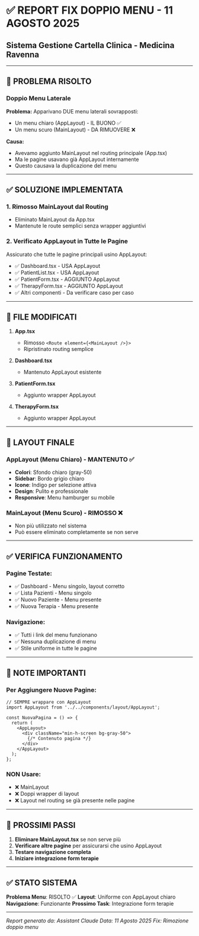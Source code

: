 # ✅ REPORT FIX DOPPIO MENU - 11 AGOSTO 2025
## Sistema Gestione Cartella Clinica - Medicina Ravenna

---

## 🎯 PROBLEMA RISOLTO

### Doppio Menu Laterale
**Problema:** Apparivano DUE menu laterali sovrapposti:
- Un menu chiaro (AppLayout) - IL BUONO ✅
- Un menu scuro (MainLayout) - DA RIMUOVERE ❌

**Causa:** 
- Avevamo aggiunto MainLayout nel routing principale (App.tsx)
- Ma le pagine usavano già AppLayout internamente
- Questo causava la duplicazione del menu

---

## ✅ SOLUZIONE IMPLEMENTATA

### 1. **Rimosso MainLayout dal Routing**
- Eliminato MainLayout da App.tsx
- Mantenute le route semplici senza wrapper aggiuntivi

### 2. **Verificato AppLayout in Tutte le Pagine**
Assicurato che tutte le pagine principali usino AppLayout:
- ✅ Dashboard.tsx - USA AppLayout
- ✅ PatientList.tsx - USA AppLayout  
- ✅ PatientForm.tsx - AGGIUNTO AppLayout
- ✅ TherapyForm.tsx - AGGIUNTO AppLayout
- ✅ Altri componenti - Da verificare caso per caso

---

## 📁 FILE MODIFICATI

1. **App.tsx**
   - Rimosso `<Route element={<MainLayout />}>`
   - Ripristinato routing semplice

2. **Dashboard.tsx**
   - Mantenuto AppLayout esistente

3. **PatientForm.tsx**
   - Aggiunto wrapper AppLayout

4. **TherapyForm.tsx**
   - Aggiunto wrapper AppLayout

---

## 🎨 LAYOUT FINALE

### AppLayout (Menu Chiaro) - MANTENUTO ✅
- **Colori**: Sfondo chiaro (gray-50)
- **Sidebar**: Bordo grigio chiaro
- **Icone**: Indigo per selezione attiva
- **Design**: Pulito e professionale
- **Responsive**: Menu hamburger su mobile

### MainLayout (Menu Scuro) - RIMOSSO ❌
- Non più utilizzato nel sistema
- Può essere eliminato completamente se non serve

---

## ✅ VERIFICA FUNZIONAMENTO

### Pagine Testate:
- ✅ Dashboard - Menu singolo, layout corretto
- ✅ Lista Pazienti - Menu singolo
- ✅ Nuovo Paziente - Menu presente
- ✅ Nuova Terapia - Menu presente

### Navigazione:
- ✅ Tutti i link del menu funzionano
- ✅ Nessuna duplicazione di menu
- ✅ Stile uniforme in tutte le pagine

---

## 📝 NOTE IMPORTANTI

### Per Aggiungere Nuove Pagine:
```tsx
// SEMPRE wrappare con AppLayout
import AppLayout from '../../components/layout/AppLayout';

const NuovaPagina = () => {
  return (
    <AppLayout>
      <div className="min-h-screen bg-gray-50">
        {/* Contenuto pagina */}
      </div>
    </AppLayout>
  );
};
```

### NON Usare:
- ❌ MainLayout
- ❌ Doppi wrapper di layout
- ❌ Layout nel routing se già presente nelle pagine

---

## 🚀 PROSSIMI PASSI

1. **Eliminare MainLayout.tsx** se non serve più
2. **Verificare altre pagine** per assicurarsi che usino AppLayout
3. **Testare navigazione completa**
4. **Iniziare integrazione form terapie**

---

## ✅ STATO SISTEMA

**Problema Menu**: RISOLTO ✅
**Layout**: Uniforme con AppLayout chiaro
**Navigazione**: Funzionante
**Prossimo Task**: Integrazione form terapie

---

*Report generato da: Assistant Claude*
*Data: 11 Agosto 2025*
*Fix: Rimozione doppio menu*
